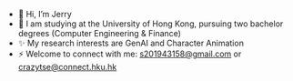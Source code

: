 - 👋 Hi, I’m Jerry
- 👀 I am studying at the University of Hong Kong, pursuing two bachelor degrees (Computer Engineering & Finance)
- ✨ My research interests are GenAI and Character Animation
- ⚡ Welcome to connect with me: s201943158@gmail.com or crazytse@connect.hku.hk
